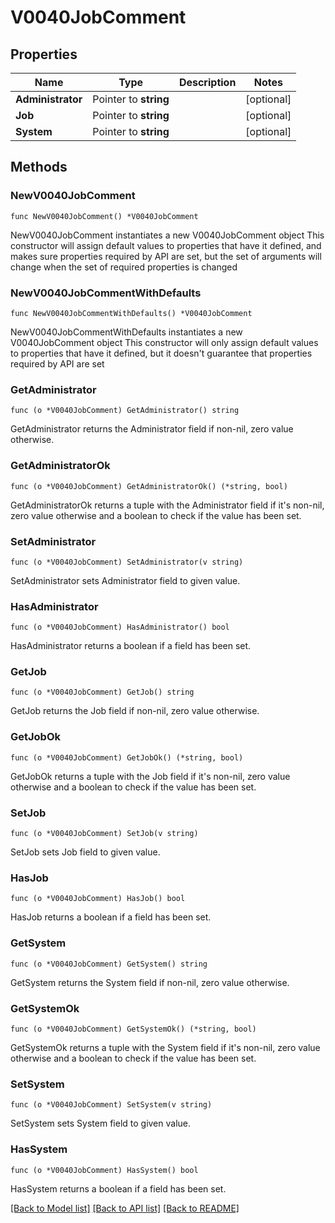 # V0040JobComment

## Properties

Name | Type | Description | Notes
------------ | ------------- | ------------- | -------------
**Administrator** | Pointer to **string** |  | [optional] 
**Job** | Pointer to **string** |  | [optional] 
**System** | Pointer to **string** |  | [optional] 

## Methods

### NewV0040JobComment

`func NewV0040JobComment() *V0040JobComment`

NewV0040JobComment instantiates a new V0040JobComment object
This constructor will assign default values to properties that have it defined,
and makes sure properties required by API are set, but the set of arguments
will change when the set of required properties is changed

### NewV0040JobCommentWithDefaults

`func NewV0040JobCommentWithDefaults() *V0040JobComment`

NewV0040JobCommentWithDefaults instantiates a new V0040JobComment object
This constructor will only assign default values to properties that have it defined,
but it doesn't guarantee that properties required by API are set

### GetAdministrator

`func (o *V0040JobComment) GetAdministrator() string`

GetAdministrator returns the Administrator field if non-nil, zero value otherwise.

### GetAdministratorOk

`func (o *V0040JobComment) GetAdministratorOk() (*string, bool)`

GetAdministratorOk returns a tuple with the Administrator field if it's non-nil, zero value otherwise
and a boolean to check if the value has been set.

### SetAdministrator

`func (o *V0040JobComment) SetAdministrator(v string)`

SetAdministrator sets Administrator field to given value.

### HasAdministrator

`func (o *V0040JobComment) HasAdministrator() bool`

HasAdministrator returns a boolean if a field has been set.

### GetJob

`func (o *V0040JobComment) GetJob() string`

GetJob returns the Job field if non-nil, zero value otherwise.

### GetJobOk

`func (o *V0040JobComment) GetJobOk() (*string, bool)`

GetJobOk returns a tuple with the Job field if it's non-nil, zero value otherwise
and a boolean to check if the value has been set.

### SetJob

`func (o *V0040JobComment) SetJob(v string)`

SetJob sets Job field to given value.

### HasJob

`func (o *V0040JobComment) HasJob() bool`

HasJob returns a boolean if a field has been set.

### GetSystem

`func (o *V0040JobComment) GetSystem() string`

GetSystem returns the System field if non-nil, zero value otherwise.

### GetSystemOk

`func (o *V0040JobComment) GetSystemOk() (*string, bool)`

GetSystemOk returns a tuple with the System field if it's non-nil, zero value otherwise
and a boolean to check if the value has been set.

### SetSystem

`func (o *V0040JobComment) SetSystem(v string)`

SetSystem sets System field to given value.

### HasSystem

`func (o *V0040JobComment) HasSystem() bool`

HasSystem returns a boolean if a field has been set.


[[Back to Model list]](../README.md#documentation-for-models) [[Back to API list]](../README.md#documentation-for-api-endpoints) [[Back to README]](../README.md)


